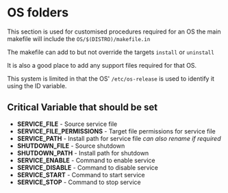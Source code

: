 # OS folders

This section is used for customised procedures required for an OS the main makefile will include the ``OS/$(DISTRO)/makefile.in``  

The makefile can add to but not override the targets `install` or `uninstall`  

It is also a good place to add any support files required for that OS.

This system is limited in that the OS' `/etc/os-release` is used to identify it using the ID variable.

## Critical Variable that should be set

- **SERVICE_FILE** - Source service file
- **SERVICE_FILE_PERMISSIONS** - Target file permissions for service file
- **SERVICE_PATH** - Install path for service file *can also rename if required*
- **SHUTDOWN_FILE** - Source shutdown
- **SHUTDOWN_PATH** - Install path for shutdown
- **SERVICE_ENABLE** - Command to enable service
- **SERVICE_DISABLE** - Command to disable service
- **SERVICE_START** - Command to start service
- **SERVICE_STOP** - Command to stop service
